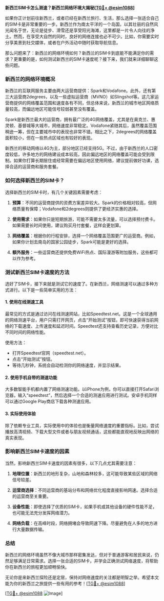 **新西兰SIM卡怎么测速？新西兰网络环境大揭秘[[TG💪+ @esim1088](https://t.me/s/esim1088)]**

如果你正计划前往新西兰，或者已经在新西兰旅行、生活，那么选择一张适合自己的SIM卡是非常重要的一步。新西兰作为南太平洋的一个岛国，以其壮丽的自然风光闻名于世，无论是徒步、滑雪还是享受阳光海滩，这里都是一片令人向往的净土。然而，在享受大自然的同时，良好的网络连接也必不可少。比如，你需要实时分享美景到社交媒体，或者在户外活动中随时获取导航信息。

那么问题来了：新西兰的网络环境如何？新西兰的SIM卡到底能不能满足你的需求？更重要的是，如何测试新西兰的SIM卡速度呢？接下来，我们就来详细聊聊这些问题。

### 新西兰的网络环境概况

新西兰的互联网服务主要由两大运营商提供：Spark和Vodafone。此外，还有第三大运营商2degrees，以及一些虚拟运营商（MVNO）如Slingshot等。这几家运营商提供的网络覆盖范围和速度各有不同，但总体来说，新西兰的城市地区网络质量较高，而偏远地区可能信号较弱甚至没有覆盖。

Spark是新西兰最大的运营商，拥有最广泛的4G网络覆盖，尤其是在奥克兰、惠灵顿、基督城等大城市，网络速度非常稳定。Vodafone紧随其后，虽然覆盖范围稍逊一筹，但在主要城市中的表现也非常不错。相比之下，2degrees的网络覆盖面积较小，但在一些热点区域也有较好的表现。

新西兰的移动网络以4G为主，部分地区已经支持5G。不过，由于新西兰的人口密度较低，许多地方的网络建设成本较高，因此偏远地区的网络覆盖可能会受到限制。如果你打算长期居住或经常需要在偏远地区使用网络，建议提前做好功课，选择合适的运营商和服务套餐。

### 如何选择新西兰的SIM卡？

选择新西兰的SIM卡时，有几个关键因素需要考虑：

1. **预算**：不同的运营商提供的资费方案差异较大。Spark的价格相对较高，但网络质量有保障；Vodafone和2degrees则提供了更经济实惠的选择。
   
2. **使用需求**：如果你只是短期旅游，可能不需要太多流量，可以选择预付费卡。如果需要长时间使用，建议购买月付套餐，这样会更划算。

3. **网络覆盖**：根据你的行程安排，选择一个网络覆盖范围更广的运营商。例如，如果你计划去南岛的国家公园徒步，Spark可能是更好的选择。

4. **额外服务**：一些运营商还提供免费WiFi热点、国际漫游等附加服务，这些都可以作为参考。

### 测试新西兰SIM卡速度的方法

选好了SIM卡，接下来就是测试它的速度了。在新西兰，网络测速可以通过多种方式进行。以下是一些简单实用的方法：

#### 1. 使用在线测速工具

最常见的方式是通过访问在线测速网站，比如Speedtest.net。这是一个全球通用的网络测速平台，用户只需打开网页，点击“开始测试”按钮，即可快速获得当前网络的下载速度、上传速度和延迟时间。Speedtest还支持查看历史记录，方便对比不同时间的网络性能。

使用方法：
- 打开Speedtest官网（speedtest.net）。
- 点击“开始测试”按钮。
- 等待几秒钟，系统会自动检测你的网络速度，并显示结果。

#### 2. 使用手机自带的测速功能

大多数智能手机都内置了网络测速功能。以iPhone为例，你可以直接打开Safari浏览器，输入“speedtest”，然后选择一个合适的测速应用进行测试。安卓手机同样可以通过Google Play商店下载各种测速应用。

#### 3. 实际使用体验

除了依赖专业工具，实际使用中的体验也是衡量网络速度的重要指标。比如，尝试播放高清视频、下载大型文件或者与朋友视频通话，这些都能直观地反映出网络的真实表现。

### 影响新西兰SIM卡速度的因素

当然，影响新西兰SIM卡速度的因素有很多，以下几点尤其需要注意：

1. **地理位置**：新西兰的地形复杂，山地和森林较多，这可能导致某些区域的网络信号较差。
   
2. **运营商选择**：不同运营商的基站分布和网络优化程度直接影响网速。选择合适的运营商至关重要。

3. **设备性能**：即使选择了优质的SIM卡，如果手机或其他设备的硬件性能不足，也可能无法充分发挥网络潜力。

4. **网络负载**：在高峰时段，网络拥堵会导致网速下降。尽量避免在人多的地方进行大量数据传输。

### 总结

新西兰的网络环境虽然不像大城市那样密集发达，但对于普通游客和居民来说，仍然足够满足日常需求。选择一张合适的SIM卡，并学会正确测试网络速度，将帮助你在新西兰的旅程更加顺畅愉快。

无论你是来新西兰探险还是定居，保持对网络速度的关注都是明智之举。希望本文能为你的新西兰之旅提供一些有用的参考！[[TG💪+ @esim1088](https://t.me/s/esim1088)]

[[TG💪+ @esim1088](https://t.me/s/esim1088) ![Image](https://i.postimg.cc/4NQfJmqS/Snipaste-2025-05-13-00-14-12.png)]